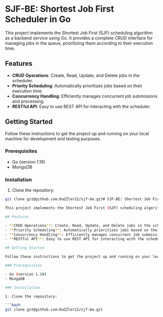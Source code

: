 # SJF-BE: Shortest Job First Scheduler in Go

This project implements the Shortest Job First (SJF) scheduling algorithm as a backend service using Go. It provides a complete CRUD interface for managing jobs in the queue, prioritizing them according to their execution time.

## Features

- **CRUD Operations**: Create, Read, Update, and Delete jobs in the scheduler.
- **Priority Scheduling**: Automatically prioritizes jobs based on their execution time.
- **Concurrency Handling**: Efficiently manages concurrent job submissions and processing.
- **RESTful API**: Easy to use REST API for interacting with the scheduler.

## Getting Started

Follow these instructions to get the project up and running on your local machine for development and testing purposes.

### Prerequisites

- Go (version 1.19)
- MongoDB

### Installation

1. Clone the repository:

```bash
git clone git@github.com:DaZZler12/sjf-be.git# SJF-BE: Shortest Job First Scheduler in Go

This project implements the Shortest Job First (SJF) scheduling algorithm as a backend service using Go. It provides a complete CRUD interface for managing jobs in the queue, prioritizing them according to their execution time.

## Features

- **CRUD Operations**: Create, Read, Update, and Delete jobs in the scheduler.
- **Priority Scheduling**: Automatically prioritizes jobs based on their execution time.
- **Concurrency Handling**: Efficiently manages concurrent job submissions and processing.
- **RESTful API**: Easy to use REST API for interacting with the scheduler.

## Getting Started

Follow these instructions to get the project up and running on your local machine for development and testing purposes.

### Prerequisites

- Go (version 1.19)
- MongoDB

### Installation

1. Clone the repository:

```bash
git clone git@github.com:DaZZler12/sjf-be.git